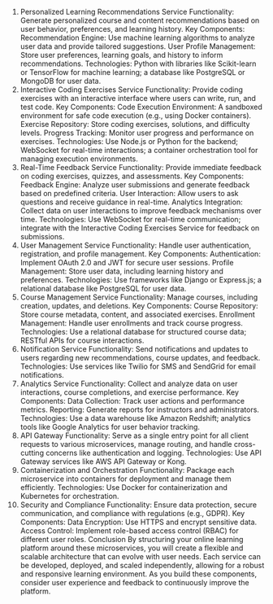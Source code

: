 1. Personalized Learning Recommendations Service
Functionality: Generate personalized course and content recommendations based on user behavior, preferences, and learning history.
Key Components:
Recommendation Engine: Use machine learning algorithms to analyze user data and provide tailored suggestions.
User Profile Management: Store user preferences, learning goals, and history to inform recommendations.
Technologies: Python with libraries like Scikit-learn or TensorFlow for machine learning; a database like PostgreSQL or MongoDB for user data.
2. Interactive Coding Exercises Service
Functionality: Provide coding exercises with an interactive interface where users can write, run, and test code.
Key Components:
Code Execution Environment: A sandboxed environment for safe code execution (e.g., using Docker containers).
Exercise Repository: Store coding exercises, solutions, and difficulty levels.
Progress Tracking: Monitor user progress and performance on exercises.
Technologies: Use Node.js or Python for the backend; WebSocket for real-time interactions; a container orchestration tool for managing execution environments.
3. Real-Time Feedback Service
Functionality: Provide immediate feedback on coding exercises, quizzes, and assessments.
Key Components:
Feedback Engine: Analyze user submissions and generate feedback based on predefined criteria.
User Interaction: Allow users to ask questions and receive guidance in real-time.
Analytics Integration: Collect data on user interactions to improve feedback mechanisms over time.
Technologies: Use WebSocket for real-time communication; integrate with the Interactive Coding Exercises Service for feedback on submissions.
4. User Management Service
Functionality: Handle user authentication, registration, and profile management.
Key Components:
Authentication: Implement OAuth 2.0 and JWT for secure user sessions.
Profile Management: Store user data, including learning history and preferences.
Technologies: Use frameworks like Django or Express.js; a relational database like PostgreSQL for user data.
5. Course Management Service
Functionality: Manage courses, including creation, updates, and deletions.
Key Components:
Course Repository: Store course metadata, content, and associated exercises.
Enrollment Management: Handle user enrollments and track course progress.
Technologies: Use a relational database for structured course data; RESTful APIs for course interactions.
6. Notification Service
Functionality: Send notifications and updates to users regarding new recommendations, course updates, and feedback.
Technologies: Use services like Twilio for SMS and SendGrid for email notifications.
7. Analytics Service
Functionality: Collect and analyze data on user interactions, course completions, and exercise performance.
Key Components:
Data Collection: Track user actions and performance metrics.
Reporting: Generate reports for instructors and administrators.
Technologies: Use a data warehouse like Amazon Redshift; analytics tools like Google Analytics for user behavior tracking.
8. API Gateway
Functionality: Serve as a single entry point for all client requests to various microservices, manage routing, and handle cross-cutting concerns like authentication and logging.
Technologies: Use API Gateway services like AWS API Gateway or Kong.
9. Containerization and Orchestration
Functionality: Package each microservice into containers for deployment and manage them efficiently.
Technologies: Use Docker for containerization and Kubernetes for orchestration.
10. Security and Compliance
Functionality: Ensure data protection, secure communication, and compliance with regulations (e.g., GDPR).
Key Components:
Data Encryption: Use HTTPS and encrypt sensitive data.
Access Control: Implement role-based access control (RBAC) for different user roles.
Conclusion
By structuring your online learning platform around these microservices, you will create a flexible and scalable architecture that can evolve with user needs. Each service can be developed, deployed, and scaled independently, allowing for a robust and responsive learning environment. As you build these components, consider user experience and feedback to continuously improve the platform.
